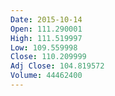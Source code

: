 ```yaml
---
Date: 2015-10-14
Open: 111.290001
High: 111.519997
Low: 109.559998
Close: 110.209999
Adj Close: 104.819572
Volume: 44462400
---
```

